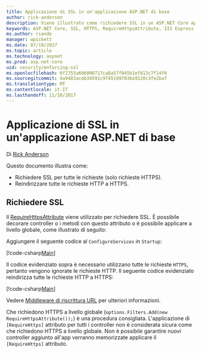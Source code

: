 ```yaml
---
title: Applicazione di SSL in un'applicazione ASP.NET di base
author: rick-anderson
description: Viene illustrato come richiedere SSL in un ASP.NET Core app web
keywords: ASP.NET Core, SSL, HTTPS, RequireHttpsAttribute, IIS Express
ms.author: riande
manager: wpickett
ms.date: 07/19/2017
ms.topic: article
ms.technology: aspnet
ms.prod: asp.net-core
uid: security/enforcing-ssl
ms.openlocfilehash: 6f2755a606000717ca8a57f045b1ef613c7f14f6
ms.sourcegitcommit: 9a9483aceb34591c97451997036a9120c3fe2baf
ms.translationtype: MT
ms.contentlocale: it-IT
ms.lasthandoff: 11/10/2017
---
```

# <a name="enforcing-ssl-in-an-aspnet-core-app"></a>Applicazione di SSL in un'applicazione ASP.NET di base

Di [Rick Anderson](https://twitter.com/RickAndMSFT)

Questo documento illustra come:

- Richiedere SSL per tutte le richieste (solo richieste HTTPS).
- Reindirizzare tutte le richieste HTTP a HTTPS.

## <a name="require-ssl"></a>Richiedere SSL

Il [RequireHttpsAttribute](https://docs.microsoft.com/aspnet/core/api/microsoft.aspnetcore.mvc.requirehttpsattribute) viene utilizzato per richiedere SSL. È possibile decorare controller o i metodi con questo attributo o è possibile applicare a livello globale, come illustrato di seguito:

Aggiungere il seguente codice al `ConfigureServices` in `Startup`:

[!code-csharp[Main](authentication/accconfirm/sample/WebApp1/Startup.cs?name=snippet2&highlight=4-)]

Il codice evidenziato sopra è necessario utilizzano tutte le richieste `HTTPS`, pertanto vengono ignorate le richieste HTTP. Il seguente codice evidenziato reindirizza tutte le richieste HTTP a HTTPS:

[!code-csharp[Main](authentication/accconfirm/sample/WebApp1/Startup.cs?name=snippet_AddRedirectToHttps&highlight=7-)]

Vedere [Middleware di riscrittura URL](xref:fundamentals/url-rewriting) per ulteriori informazioni.

Che richiedono HTTPS a livello globale (`options.Filters.Add(new RequireHttpsAttribute());`) è una procedura consigliata. L'applicazione di `[RequireHttps]` attributo per tutti i controller non è considerata sicura come che richiedono HTTPS a livello globale. Non è possibile garantire nuovi controller aggiunto all'app verranno memorizzate applicare il `[RequireHttps]` attributo.
